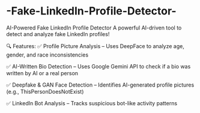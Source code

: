 # -Fake-LinkedIn-Profile-Detector-

 AI-Powered Fake LinkedIn Profile Detector
 A powerful AI-driven tool to detect and analyze fake LinkedIn profiles!

🔍 Features:
✅ Profile Picture Analysis – Uses DeepFace to analyze age, gender, and race inconsistencies

✅ AI-Written Bio Detection – Uses Google Gemini API to check if a bio was written by AI or a real person

✅ Deepfake & GAN Face Detection – Identifies AI-generated profile pictures (e.g., ThisPersonDoesNotExist)

✅ LinkedIn Bot Analysis – Tracks suspicious bot-like activity patterns
